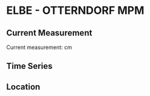 # ELBE - OTTERNDORF MPM

## Current Measurement

Current measurement: <Value topic="rivers/pegel-online/ELBE/OTTERNDORF-MPM/measurementValue"/> cm

## Time Series

<TimeSeries topic="rivers/pegel-online/ELBE/OTTERNDORF-MPM/measurementValue" period="week" />

## Location

<WorldMap>
  <Marker lat="53.835370083569295" lon="8.870723820918471" labelTopic="rivers/pegel-online/ELBE/OTTERNDORF-MPM/measurementValue" />
</WorldMap>
